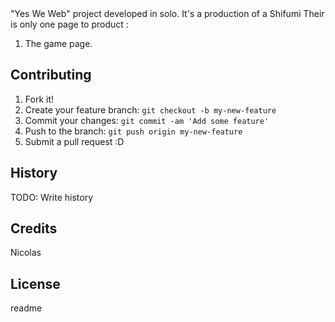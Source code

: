 <snippet>
  <content><![CDATA[
# ${1:Pierre; feuille; ciseaux}

"Yes We Web" project developed in solo. It's a production of a Shifumi
Their is only one page to product :

1. The game page.

## Contributing

1. Fork it!
2. Create your feature branch: `git checkout -b my-new-feature`
3. Commit your changes: `git commit -am 'Add some feature'`
4. Push to the branch: `git push origin my-new-feature`
5. Submit a pull request :D

## History

TODO: Write history

## Credits

Nicolas

## License
</content>
  <tabTrigger>readme</tabTrigger>
</snippet>

